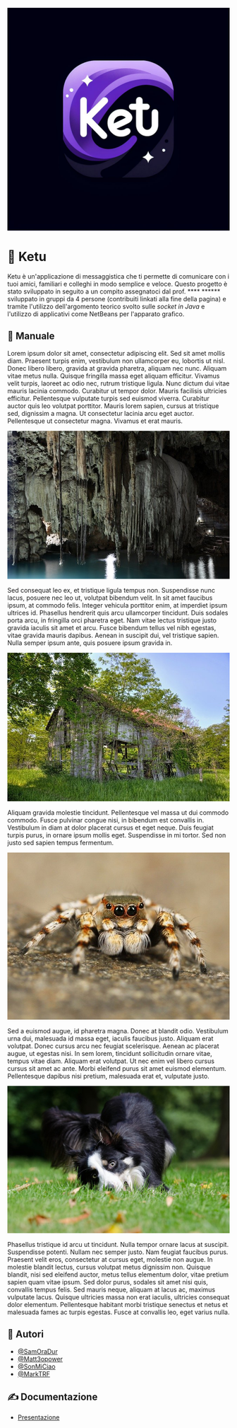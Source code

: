 
![Logo](https://github.com/SamOraDur/TPSIT_ChatSocket/blob/main/png/logo/logo.jpeg)

# 💬 Ketu

Ketu è un'applicazione di messaggistica che ti permette di comunicare con i tuoi amici, familiari e colleghi in modo semplice e veloce. 
Questo progetto è stato sviluppato in seguito a un compito assegnatoci dal prof. **** ****** sviluppato in gruppi da 4 persone (contribuiti linkati alla fine della pagina) e tramite l'utilizzo dell'argomento teorico svolto sulle *socket in Java* e l'utilizzo di applicativi come NetBeans per l'apparato grafico.

## 📕 Manuale

Lorem ipsum dolor sit amet, consectetur adipiscing elit. Sed sit amet mollis diam. Praesent turpis enim, vestibulum non ullamcorper eu, lobortis ut nisl. Donec libero libero, gravida at gravida pharetra, aliquam nec nunc. Aliquam vitae metus nulla. Quisque fringilla massa eget aliquam efficitur. Vivamus velit turpis, laoreet ac odio nec, rutrum tristique ligula. Nunc dictum dui vitae mauris lacinia commodo. Curabitur ut tempor dolor. Mauris facilisis ultricies efficitur. Pellentesque vulputate turpis sed euismod viverra. Curabitur auctor quis leo volutpat porttitor. Mauris lorem sapien, cursus at tristique sed, dignissim a magna. Ut consectetur lacinia arcu eget auctor. Pellentesque ut consectetur magna. Vivamus et erat mauris.

![Main](https://github.com/SamOraDur/TPSIT_ChatSocket/blob/main/png/perManuale/1.jpg)

Sed consequat leo ex, et tristique ligula tempus non. Suspendisse nunc lacus, posuere nec leo ut, volutpat bibendum velit. In sit amet faucibus ipsum, at commodo felis. Integer vehicula porttitor enim, at imperdiet ipsum ultrices id. Phasellus hendrerit quis arcu ullamcorper tincidunt. Duis sodales porta arcu, in fringilla orci pharetra eget. Nam vitae lectus tristique justo gravida iaculis sit amet et arcu. Fusce bibendum tellus vel nibh egestas, vitae gravida mauris dapibus. Aenean in suscipit dui, vel tristique sapien. Nulla semper ipsum ante, quis posuere ipsum gravida in.

![Login](https://github.com/SamOraDur/TPSIT_ChatSocket/blob/main/png/perManuale/2.jpg)

Aliquam gravida molestie tincidunt. Pellentesque vel massa ut dui commodo commodo. Fusce pulvinar congue nisi, in bibendum est convallis in. Vestibulum in diam at dolor placerat cursus et eget neque. Duis feugiat turpis purus, in ornare ipsum mollis eget. Suspendisse in mi tortor. Sed non justo sed sapien tempus fermentum.

![Signup](https://github.com/SamOraDur/TPSIT_ChatSocket/blob/main/png/perManuale/3.jpg)

Sed a euismod augue, id pharetra magna. Donec at blandit odio. Vestibulum urna dui, malesuada id massa eget, iaculis faucibus justo. Aliquam erat volutpat. Donec cursus arcu nec feugiat scelerisque. Aenean ac placerat augue, ut egestas nisi. In sem lorem, tincidunt sollicitudin ornare vitae, tempus vitae diam. Aliquam erat volutpat. Ut nec enim vel libero cursus cursus sit amet ac ante. Morbi eleifend purus sit amet euismod elementum. Pellentesque dapibus nisi pretium, malesuada erat et, vulputate justo.

![Message](https://github.com/SamOraDur/TPSIT_ChatSocket/blob/main/png/perManuale/4.jpg)

Phasellus tristique id arcu ut tincidunt. Nulla tempor ornare lacus at suscipit. Suspendisse potenti. Nullam nec semper justo. Nam feugiat faucibus purus. Praesent velit eros, consectetur at cursus eget, molestie non augue. In molestie blandit lectus, cursus volutpat metus dignissim non. Quisque blandit, nisi sed eleifend auctor, metus tellus elementum dolor, vitae pretium sapien quam vitae ipsum. Sed dolor purus, sodales sit amet nisi quis, convallis tempus felis. Sed mauris neque, aliquam at lacus ac, maximus vulputate lacus. Quisque ultricies massa non erat iaculis, ultricies consequat dolor elementum. Pellentesque habitant morbi tristique senectus et netus et malesuada fames ac turpis egestas. Fusce at convallis leo, eget varius nulla.

## 🧑 Autori

- [@SamOraDur](https://www.github.com/SamOraDur)
- [@Matt3opower](https://github.com/Matt3opower)
- [@SonMiCiao](https://github.com/SonMiCiao)
- [@MarkTRF](https://github.com/MarkTRF)



## ✍️ Documentazione

- [Presentazione](https://github.com/SamOraDur/TPSIT_ChatSocket/blob/main/Documentation/presentazione.ptt)



